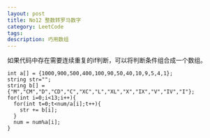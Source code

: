 ```yaml
---
layout: post
title: No12 整数转罗马数字
category: LeetCode
tags:
description: 巧用数组
---
```

如果代码中存在需要连续重复的if判断，可以将判断条件组合成一个数组。  

    int a[] = {1000,900,500,400,100,90,50,40,10,9,5,4,1};
    string str="";
    string b[] = {"M","CM","D","CD","C","XC","L","XL","X","IX","V","IV","I"};
    for(int i=0;i<13;i++){
      for(int t=0;t<num/a[i];t++){
        str += b[i];
      }
      num = num%a[i];
    }
